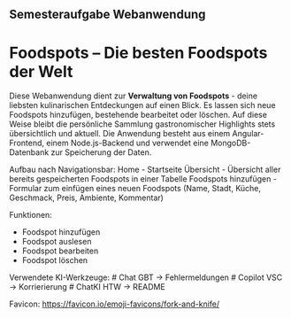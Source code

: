 ## Semesteraufgabe Webanwendung
# Foodspots – Die besten Foodspots der Welt

Diese Webanwendung dient zur __Verwaltung von Foodspots__ - deine liebsten kulinarischen Entdeckungen auf einen Blick.
Es lassen sich neue Foodspots hinzufügen, bestehende bearbeitet oder löschen. 
Auf diese Weise bleibt die persönliche Sammlung gastronomischer Highlights stets übersichtlich und aktuell.
Die Anwendung besteht aus einem Angular-Frontend, einem Node.js-Backend und verwendet eine MongoDB-Datenbank zur Speicherung der Daten.

Aufbau nach Navigationsbar:
Home - Startseite
Übersicht - Übersicht aller bereits gespeicherten Foodspots in einer Tabelle
Foodspots hinzufügen - Formular zum einfügen eines neuen Foodspots (Name, Stadt, Küche, Geschmack, Preis, Ambiente, Kommentar)

Funktionen:
+ Foodspot hinzufügen
+ Foodspot auslesen
+ Foodspot bearbeiten
+ Foodspot löschen

Verwendete KI-Werkzeuge:
    # Chat GBT -> Fehlermeldungen
    # Copilot VSC -> Korrierierung
    # ChatKI HTW -> README

   Favicon: https://favicon.io/emoji-favicons/fork-and-knife/
   
